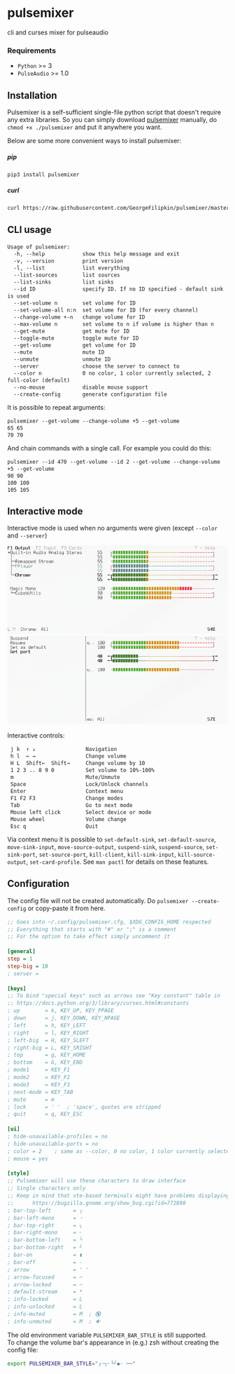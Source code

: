 # pulsemixer
cli and curses mixer for pulseaudio

### Requirements
- `Python` >= 3
- `PulseAudio` >= 1.0

## Installation

Pulsemixer is a self-sufficient single-file python script that doesn't require any extra libraries. So you can simply download [pulsemixer](https://raw.githubusercontent.com/GeorgeFilipkin/pulsemixer/master/pulsemixer) manually, do `chmod +x ./pulsemixer` and put it anywhere you want.

Below are some more convenient ways to install pulsemixer:

##### pip

```
pip3 install pulsemixer
```

##### curl

```sh
curl https://raw.githubusercontent.com/GeorgeFilipkin/pulsemixer/master/pulsemixer > pulsemixer && chmod +x ./pulsemixer
```

## CLI usage
```
Usage of pulsemixer:
  -h, --help            show this help message and exit
  -v, --version         print version
  -l, --list            list everything
  --list-sources        list sources
  --list-sinks          list sinks
  --id ID               specify ID. If no ID specified - default sink is used
  --set-volume n        set volume for ID
  --set-volume-all n:n  set volume for ID (for every channel)
  --change-volume +-n   change volume for ID
  --max-volume n        set volume to n if volume is higher than n
  --get-mute            get mute for ID
  --toggle-mute         toggle mute for ID
  --get-volume          get volume for ID
  --mute                mute ID
  --unmute              unmute ID
  --server              choose the server to connect to
  --color n             0 no color, 1 color currently selected, 2 full-color (default)
  --no-mouse            disable mouse support
  --create-config       generate configuration file
```
It is possible to repeat arguments:
```
pulsemixer --get-volume --change-volume +5 --get-volume
65 65
70 70
```
And chain commands with a single call. For example you could do this:
```
pulsemixer --id 470 --get-volume --id 2 --get-volume --change-volume +5 --get-volume
90 90
100 100
105 105
```

## Interactive mode
Interactive mode is used when no arguments were given (except `--color` and `--server`)

![Image of 1](https://raw.githubusercontent.com/GeorgeFilipkin/pulsemixer/img/1.png)
![Image of 2](https://raw.githubusercontent.com/GeorgeFilipkin/pulsemixer/img/2.png)

Interactive controls:
```
 j k  ↑ ↓                Navigation
 h l  ← →                Change volume
 H L  Shift←  Shift→     Change volume by 10
 1 2 3 .. 8 9 0          Set volume to 10%-100%
 m                       Mute/Unmute
 Space                   Lock/Unlock channels
 Enter                   Context menu
 F1 F2 F3                Change modes
 Tab                     Go to next mode
 Mouse left click        Select device or mode
 Mouse wheel             Volume change
 Esc q                   Quit
```

Via context menu it is possible to `set-default-sink`, `set-default-source`, `move-sink-input`, `move-source-output`, `suspend-sink`, `suspend-source`, `set-sink-port`, `set-source-port`, `kill-client`, `kill-sink-input`, `kill-source-output`, `set-card-profile`. See `man pactl` for details on these features.

## Configuration

The config file will not be created automatically. Do `pulsemixer --create-config` or copy-paste it from here.

```ini
;; Goes into ~/.config/pulsemixer.cfg, $XDG_CONFIG_HOME respected
;; Everything that starts with "#" or ";" is a comment
;; For the option to take effect simply uncomment it

[general]
step = 1
step-big = 10
; server = 

[keys]
;; To bind "special keys" such as arrows see "Key constant" table in
;; https://docs.python.org/3/library/curses.html#constants
; up        = k, KEY_UP, KEY_PPAGE
; down      = j, KEY_DOWN, KEY_NPAGE
; left      = h, KEY_LEFT
; right     = l, KEY_RIGHT
; left-big  = H, KEY_SLEFT
; right-big = L, KEY_SRIGHT
; top       = g, KEY_HOME
; bottom    = G, KEY_END
; mode1     = KEY_F1
; mode2     = KEY_F2
; mode3     = KEY_F3
; next-mode = KEY_TAB
; mute      = m
; lock      = ' '  ; 'space', quotes are stripped
; quit      = q, KEY_ESC

[ui]
; hide-unavailable-profiles = no
; hide-unavailable-ports = no
; color = 2    ; same as --color, 0 no color, 1 color currently selected, 2 full-color
; mouse = yes

[style]
;; Pulsemixer will use these characters to draw interface
;; Single characters only
;; Keep in mind that vte-based terminals might have problems displaying wide unicode symbols
;;      https://bugzilla.gnome.org/show_bug.cgi?id=772890
; bar-top-left       = ┌
; bar-left-mono      = ╶
; bar-top-right      = ┐
; bar-right-mono     = ╴
; bar-bottom-left    = └
; bar-bottom-right   = ┘
; bar-on             = ▮
; bar-off            = -
; arrow              = ' '
; arrow-focused      = ─
; arrow-locked       = ─
; default-stream     = *
; info-locked        = L
; info-unlocked      = L
; info-muted         = M  ; 🔇
; info-unmuted       = M  ; 🔉
```

The old environment variable `PULSEMIXER_BAR_STYLE` is still supported.  
To change the volume bar's appearance in (e.g.) zsh without creating the config file:
```bash
export PULSEMIXER_BAR_STYLE="╭╶╮╴╰╯◆· ──"
```
